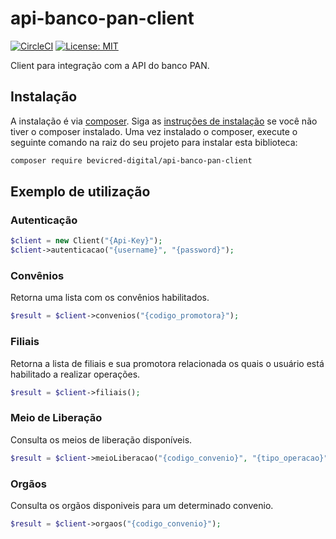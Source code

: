 # api-banco-pan-client

[![CircleCI](https://circleci.com/gh/bevicred/api-banco-pan-client/tree/master.svg?style=svg)](https://circleci.com/gh/bevicred/api-banco-pan-client/tree/master) [![License: MIT](https://img.shields.io/badge/License-MIT-yellow.svg)](https://opensource.org/licenses/MIT)

Client para integração com a API do banco PAN.

## Instalação

A instalação é via [composer](https://getcomposer.org). Siga as [instruções de instalação](https://getcomposer.org/doc/00-intro.md) se você não tiver o composer instalado.
Uma vez instalado o composer, execute o seguinte comando na raiz do seu projeto para instalar esta biblioteca:

```sh
composer require bevicred-digital/api-banco-pan-client
```
## Exemplo de utilização
### Autenticação
```php
$client = new Client("{Api-Key}");  
$client->autenticacao("{username}", "{password}");
```
### Convênios
Retorna uma lista com os convênios habilitados.
```php
$result = $client->convenios("{codigo_promotora}");
```
### Filiais
Retorna a lista de filiais e sua promotora relacionada os quais o usuário está habilitado a realizar operações.
```php
$result = $client->filiais();
```

### Meio de Liberação
Consulta os meios de liberação disponíveis.
```php
$result = $client->meioLiberacao("{codigo_convenio}", "{tipo_operacao}", "{cep_cliente}", "{valor_cliente}");
```

### Orgãos
Consulta os orgãos disponiveis para um determinado convenio.
```php
$result = $client->orgaos("{codigo_convenio}");
```